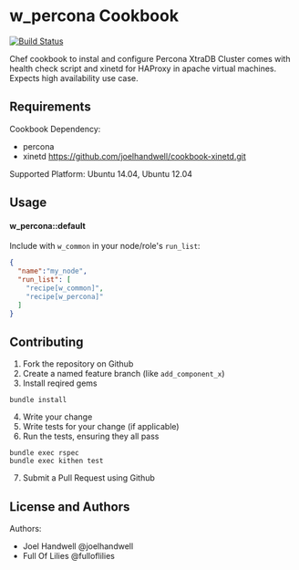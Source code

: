 w_percona Cookbook
==================

[![Build Status](https://travis-ci.org/haapp/w_percona.svg?branch=master)](https://travis-ci.org/haapp/w_percona)

Chef cookbook to instal and configure Percona XtraDB Cluster comes with health check script and xinetd for HAProxy in apache virtual machines. Expects high availability use case.


Requirements
------------
Cookbook Dependency:

* percona
* xinetd  https://github.com/joelhandwell/cookbook-xinetd.git

Supported Platform:
Ubuntu 14.04, Ubuntu 12.04

Usage
-----
#### w_percona::default

Include with `w_common` in your node/role's `run_list`:

```json
{
  "name":"my_node",
  "run_list": [
    "recipe[w_common]",
    "recipe[w_percona]"
  ]
}
```

Contributing
------------
1. Fork the repository on Github
2. Create a named feature branch (like `add_component_x`)
3. Install reqired gems
```
bundle install
```
4. Write your change
5. Write tests for your change (if applicable)
6. Run the tests, ensuring they all pass
```
bundle exec rspec
bundle exec kithen test
```
7. Submit a Pull Request using Github

License and Authors
-------------------
Authors: 
* Joel Handwell @joelhandwell 
* Full Of Lilies @fulloflilies
